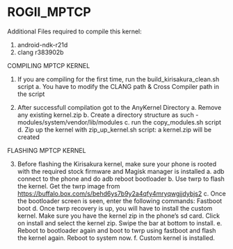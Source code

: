 # ROGII_MPTCP

Additional Files required to compile this kernel:

1. android-ndk-r21d
2. clang r383902b

COMPILING MPTCP KERNEL

1. If you are compiling for the first time, run the build_kirisakura_clean.sh script
  a. You have to modify the CLANG path & Cross Compiler path in the script
  
2. After successfull compilation got to the AnyKernel Directory
  a. Remove any existing kernel.zip
  b. Create a directory structure as such - modules/system/vendor/lib/modules
  c. run the copy_modules.sh script 
  d. Zip up the kernel with zip_up_kernel.sh script: a kernel.zip will be created
  
  FLASHING MPTCP KERNEL
  
3. Before flashing the Kirisakura kernel, make sure your phone is rooted with the required stock firmware and Magisk manager is installed
  a. adb connect to the phone and do adb reboot bootloader
  b. Use twrp to flash the kernel. Get the twrp image from https://buffalo.box.com/s/behd6ys7b9y2a4qfy4mryqwgjjdybjs2
  c. Once the bootloader screen is seen, enter the following commands: Fastboot boot <twrp image file name>
  d. Once twrp recovery is up, you will have to install the custom kernel. Make sure you have the kernel zip in the phone’s sd card. Click on install and 
     select the kernel zip. Swipe the bar at bottom to install. 
  e. Reboot to bootloader again and boot to twrp using fastboot and flash the kernel again. Reboot to system now. 
  f. Custom kernel is installed. 
